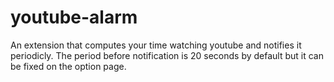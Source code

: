 # youtube-alarm
An extension that computes your time watching youtube and notifies it periodicly. The period before notification is 20 seconds by default but it can be fixed on the option page.
